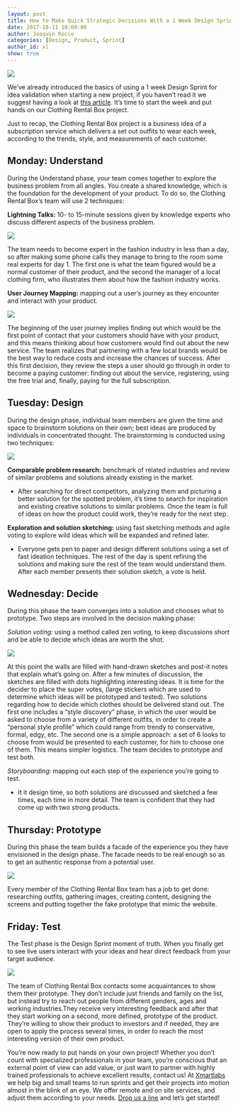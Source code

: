 ```yaml
---
layout: post
title: How to Make Quick Strategic Decisions With a 1 Week Design Sprint. Part 2
date: 2017-10-11 10:00:00
author: Joaquin Rocco
categories: [Design, Product, Sprint]
author_id: xl
show: true
---
```


<img src="/images/sprint2/cover.jpg"/>

We’ve already introduced the basics of using a 1 week Design Sprint for idea validation when starting a new project, if you haven’t read it we suggest having a look at [this article](https://blog.xmartlabs.com/2017/10/11/DesignSprint1). It’s time to start the week and put hands on our Clothing Rental Box project.

Just to recap, the Clothing Rental Box project is a business idea of a subscription service which delivers a set out outfits to wear each week, according to the trends, style, and measurements of each customer.

## Monday: Understand

During the Understand phase, your team comes together to explore the business problem from all angles. You create a shared knowledge, which is the foundation for the development of your product. To do so, the Clothing Rental Box’s team will use 2 techniques:

**Lightning Talks:** 10- to 15-minute sessions given by knowledge experts who discuss different aspects of the business problem.

<img src="/images/sprint2/a.jpg"/>

The team needs to become expert in the fashion industry in less than a day, so after making some phone calls they manage to bring to the room some real experts for day 1. The first one is what the team figured would be a normal customer of their product, and the second the manager of a local clothing firm, who illustrates them about how the fashion industry works.


**User Journey Mapping:** mapping out a user’s journey as they encounter and interact with your product.

<img src="/images/sprint2/b.jpg"/>

The beginning of the user journey implies finding out which would be the first point of contact that your customers should have with your product, and this means thinking about how customers would find out about the new service. The team realizes that partnering with a few local brands would be the best way to reduce costs and increase the chances of success. After this first decision, they review the steps a user should go through in order to become a paying customer: finding out about the service, registering, using the free trial and, finally, paying for the full subscription.

## Tuesday: Design

During the design phase, individual team members are given the time and space to brainstorm solutions on their own; best ideas are produced by individuals in concentrated thought. The brainstorming is conducted using two techniques:

<img src="/images/sprint2/c.jpg"/>

**Comparable problem research:** benchmark of related industries and review of similar problems and solutions already existing in the market.

* After searching for direct competitors, analyzing them and picturing a better solution for the spotted problem, it’s time to search for inspiration and existing creative solutions to similar problems. Once the team is full of ideas on how the product could work, they’re ready for the next step.

**Exploration and solution sketching:** using fast sketching methods and agile voting to explore wild ideas which will be expanded and refined later.

* Everyone gets pen to paper and design different solutions using a set of fast ideation techniques. The rest of the day is spent refining the solutions and making sure the rest of the team would understand them. After each member presents their solution sketch, a vote is held.

## Wednesday: Decide


During this phase the team converges into a solution and chooses what to prototype. Two steps are involved in the decision making phase:

*Solution voting:* using a method called zen voting, to keep discussions short and be able to decide which ideas are worth the shot.

<img src="/images/sprint2/d.jpg"/>

At this point the walls are filled with hand-drawn sketches and post-it notes that explain what’s going on. After a few minutes of discussion, the sketches are filled with dots highlighting interesting ideas. It is time for the decider to place the super votes, (large stickers which are used to determine which ideas will be prototyped and tested). Two solutions regarding how to decide which clothes should be delivered stand out. The first one includes a “style discovery” phase, in which the user would be asked to choose from a variety of different outfits, in order to create a “personal style profile” which could range from trendy to conservative, formal, edgy, etc. The second one is a simple approach: a set of 6 looks to choose from would be presented to each customer, for him to choose one of them. This means simpler logistics. The team decides to prototype and test both.

*Storyboarding:* mapping out each step of the experience you’re going to test.

* It it design time, so both solutions are discussed and sketched a few times, each time in more detail. The team is confident that they had come up with two strong products.

## Thursday: Prototype


During this phase the team builds a facade of the experience you they have envisioned in the design phase. The facade needs to be real enough so as to get an authentic response from a potential user.

<img src="/images/sprint2/e.jpg"/>

Every member of the Clothing Rental Box team has a job to get done: researching outfits, gathering images, creating content, designing the screens and putting together the fake prototype that mimic the website.


## Friday: Test


The Test phase is the Design Sprint moment of truth. When you finally get to see live users interact with your ideas and hear direct feedback from your target audience.

<img src="/images/sprint2/f.jpg"/>

The team of Clothing Rental Box contacts some acquaintances to show them their prototype. They don’t include just friends and family on the list, but instead try to reach out people from different genders, ages and working industries.They receive very interesting feedback and after that they start working on a second, more defined, prototype of the product. They’re willing to show their product to investors and if needed, they are open to apply the process several times, in order to reach the most interesting version of their own product.

You’re now ready to put hands on your own project! Whether you don’t count with specialized professionals in your team, you’re conscious that an external point of view can add value, or just want to partner with highly trained professionals to achieve excellent results, contact us! At [Xmartlabs](https://xmartlabs.com) we help big and small teams to run sprints and get their projects into motion almost in the blink of an eye. We offer remote and on site services, and adjust them according to your needs. [Drop us a line](https://xmartlabs.com/contact) and let’s get started!
